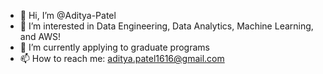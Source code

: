 - 👋 Hi, I’m @Aditya-Patel
- 👀 I’m interested in Data Engineering, Data Analytics, Machine Learning, and AWS!
- 🌱 I’m currently applying to graduate programs
- 📫 How to reach me: aditya.patel1616@gmail.com

<!---
Aditya-Patel/Aditya-Patel is a ✨ special ✨ repository because its `README.md` (this file) appears on your GitHub profile.
You can click the Preview link to take a look at your changes.
--->
